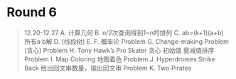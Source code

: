 # Round 6
>12.20-12.27
A. 计算几何
B. n/2次查询得到1~n的排列
C. ab=(k+1)(a+b) 所有a b解
D. (线段树)
E. 
F. 概率论
Problem G. Change-making Problem (贪心)
Problem H. Tony Hawk’s Pro Skater 贪心 初始值 衰减值排序
Problem I. Map Coloring 地图着色
Problem J. Hyperdromes Strike Back 给出回文串数量，输出回文串
Problem K. Two Pirates 